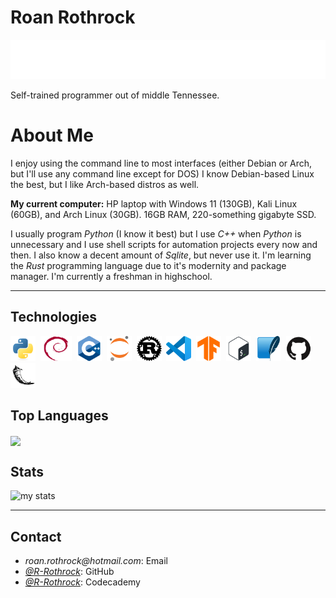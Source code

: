 # Roan Rothrock

![Typing SVG](https://github.com/R-Rothrock/R-Rothrock/blob/main/typing_animation.svg)

Self-trained programmer out of middle Tennessee.

# About Me

I enjoy using the command line to most interfaces (either Debian or Arch, but
I'll use any command line except for DOS) I know Debian-based Linux the best,
but I like Arch-based distros as well.

**My current computer:** HP laptop with Windows 11 (130GB), Kali Linux (60GB),
and Arch Linux (30GB). 16GB RAM, 220-something gigabyte SSD.

I usually program _Python_ (I know it best) but I use _C++_ when _Python_ is
unnecessary and I use shell scripts for automation projects every now and then.
I also know a decent amount of _Sqlite_, but never use it. I'm learning the
_Rust_ programming language due to it's modernity and package manager. I'm
currently a freshman in highschool.

---

## Technologies

<div>
  <img src="https://github.com/devicons/devicon/blob/master/icons/python/python-original.svg" alt="Python" width=40 height=40 />&nbsp;
  <img src="https://github.com/devicons/devicon/blob/master/icons/debian/debian-original.svg" alt="Debian Linux" width=50 height=40 />&nbsp;
  <img src="https://github.com/devicons/devicon/blob/master/icons/cplusplus/cplusplus-original.svg" alt="C++" width=40 height=40 />&nbsp;
  <img src="https://github.com/devicons/devicon/blob/master/icons/jupyter/jupyter-original.svg" alt="Jupyer" width=40 height=40 />&nbsp;
  <img src="https://github.com/devicons/devicon/blob/master/icons/rust/rust-plain.svg" alt="Rust" width=40 height=40 />&nbsp;
  <img src="https://github.com/devicons/devicon/blob/master/icons/vscode/vscode-original.svg" alt="VSCode" width=40 height=40 />&nbsp;
  <img src="https://github.com/devicons/devicon/blob/master/icons/tensorflow/tensorflow-original.svg" alt="Tensorflow" width=40 height=40/>&nbsp;
  <img src="https://github.com/devicons/devicon/blob/master/icons/bash/bash-original.svg" alt="Bash" width=40 height=40 />&nbsp;
  <img src="https://github.com/devicons/devicon/blob/master/icons/sqlite/sqlite-original.svg" alt="Sqlite" width=40 height=40/>&nbsp;
  <img src="https://github.com/devicons/devicon/blob/master/icons/github/github-original.svg" alt="Github" width=40 height=40 />&nbsp;
  <img src="https://github.com/devicons/devicon/blob/master/icons/flask/flask-original.svg" alt="flask" width=40 height=40 />&nbsp;
</div>

## Top Languages

<img align="center" src="https://github-readme-stats-sigma-five.vercel.app/api/top-langs/?username=R-Rothrock&theme=react&line_height=40&hide=makefile,javascript,html&layout=compact"/>

## Stats

![my stats](https://github-readme-stats-sigma-five.vercel.app/api?username=R-Rothrock&show_icons=true&theme=dark)

---

## Contact

- _roan.rothrock@hotmail.com_: Email
- _[@R-Rothrock](https://github.com/R-Rothrock)_: GitHub 
- _[@R-Rothrock](https://www.codecademy.com/profiles/R-Rothrock)_: Codecademy

<!---
R-Rothrock/R-Rothrock is a special repository because its
`README.md` (this file) appears on your GitHub profile.
You can click the Preview link to take a look at your changes.
--->
